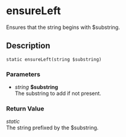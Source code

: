 # ensureLeft
Ensures that the string begins with $substring.

## Description
`static ensureLeft(string $substring)`

### Parameters
* _string_ __$substring__  
The substring to add if not present.


### Return Value
_static_  
The string prefixed by the $substring.